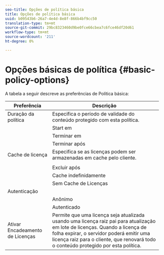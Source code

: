 ```yaml
---
seo-title: Opções de política básica
title: Opções de política básica
uuid: b09543b6-26a7-4e4d-8e8f-866b4bf9cc50
translation-type: tm+mt
source-git-commit: 29bc8323460d9be0fce66cbea7c6fce46df20d61
workflow-type: tm+mt
source-wordcount: '211'
ht-degree: 0%

---
```



# Opções básicas de política {#basic-policy-options}

A tabela a seguir descreve as preferências de Política básica:

| Preferência | Descrição |
|---|---|
| Duração da política | Especifica o período de validade do conteúdo protegido com esta política. |
|  | Start em | As licenças não podem ser usadas até essa data/hora. |
|  | Terminar em | As licenças não podem ser usadas após essa data/hora. |
|  | Terminar após | Especifica a quantidade de tempo que uma licença é válida (em minutos), a partir do momento em que é empacotada. |
| Cache de licença | Especifica se as licenças podem ser armazenadas em cache pelo cliente. |
|  |  | As licenças não podem ser usadas após essa data/hora. |
|  | Excluir após | Especifica o tempo de validade de uma licença (em minutos), a partir do momento em que a licença é emitida pelo servidor de licenças. |
|  | Cache indefinidamente | A licença pode ser armazenada em cache no cliente indefinidamente. |
|  | Sem Cache de Licenças | A licença não pode ser armazenada em cache pelo cliente. Uma nova licença deve ser obtida do servidor sempre que o usuário reproduzir o conteúdo. |
| Autenticação |  |
|  | Anônimo | Nenhuma autenticação é necessária para visualização do conteúdo. |
|  | Autenticado | Autenticação de nome de usuário/senha obrigatória. |
| Ativar Encadeamento de Licenças | Permite que uma licença seja atualizada usando uma licença raiz pai para atualização em lote de licenças. Quando a licença de folha expirar, o servidor poderá emitir uma licença raiz para o cliente, que renovará todo o conteúdo protegido por esta política. |

